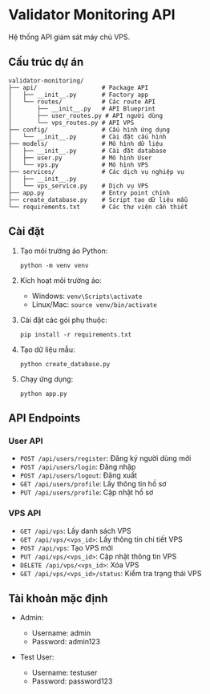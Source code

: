 # Validator Monitoring API

Hệ thống API giám sát máy chủ VPS.

## Cấu trúc dự án

```
validator-monitoring/
├── api/                  # Package API
│   ├── __init__.py       # Factory app 
│   └── routes/           # Các route API
│       ├── __init__.py   # API Blueprint
│       ├── user_routes.py # API người dùng
│       └── vps_routes.py # API VPS
├── config/               # Cấu hình ứng dụng
│   └── __init__.py       # Cài đặt cấu hình
├── models/               # Mô hình dữ liệu
│   ├── __init__.py       # Cài đặt database
│   ├── user.py           # Mô hình User
│   └── vps.py            # Mô hình VPS
├── services/             # Các dịch vụ nghiệp vụ
│   ├── __init__.py
│   └── vps_service.py    # Dịch vụ VPS
├── app.py                # Entry point chính
├── create_database.py    # Script tạo dữ liệu mẫu
└── requirements.txt      # Các thư viện cần thiết
```

## Cài đặt

1. Tạo môi trường ảo Python:
   ```
   python -m venv venv
   ```

2. Kích hoạt môi trường ảo:
   - Windows: `venv\Scripts\activate`
   - Linux/Mac: `source venv/bin/activate`

3. Cài đặt các gói phụ thuộc:
   ```
   pip install -r requirements.txt
   ```

4. Tạo dữ liệu mẫu:
   ```
   python create_database.py
   ```

5. Chạy ứng dụng:
   ```
   python app.py
   ```

## API Endpoints

### User API

- `POST /api/users/register`: Đăng ký người dùng mới
- `POST /api/users/login`: Đăng nhập
- `POST /api/users/logout`: Đăng xuất
- `GET /api/users/profile`: Lấy thông tin hồ sơ
- `PUT /api/users/profile`: Cập nhật hồ sơ

### VPS API

- `GET /api/vps`: Lấy danh sách VPS
- `GET /api/vps/<vps_id>`: Lấy thông tin chi tiết VPS
- `POST /api/vps`: Tạo VPS mới
- `PUT /api/vps/<vps_id>`: Cập nhật thông tin VPS
- `DELETE /api/vps/<vps_id>`: Xóa VPS
- `GET /api/vps/<vps_id>/status`: Kiểm tra trạng thái VPS

## Tài khoản mặc định

- Admin:
  - Username: admin
  - Password: admin123

- Test User:
  - Username: testuser
  - Password: password123